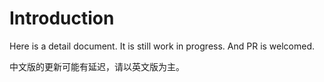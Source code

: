 # Introduction

Here is a detail document. It is still work in progress.
And PR is welcomed.

中文版的更新可能有延迟，请以英文版为主。
